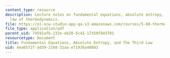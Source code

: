 ```yaml
---
content_type: resource
description: Lecture notes on fundamental equations, absolute entropy, and the third
  law of thermodynamics.
file: https://ol-ocw-studio-app-qa.s3.amazonaws.com/courses/5-60-thermodynamics-kinetics-spring-2008/4ea6572fad39216832aae71936a48803_lec_11.pdf
file_type: application/pdf
parent_uid: 74591afb-232e-eb20-5c41-17359f843701
resourcetype: Document
title: Fundamental Equations, Absolute Entropy, and The Third Law
uid: 4ea6572f-ad39-2168-32aa-e71936a48803
---
```

